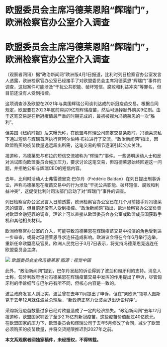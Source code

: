 # 欧盟委员会主席冯德莱恩陷“辉瑞门”，欧洲检察官办公室介入调查

# 欧盟委员会主席冯德莱恩陷“辉瑞门”，欧洲检察官办公室介入调查

（观察者网讯）据“政治新闻网”欧洲版4月1日报道，比利时列日检察官办公室发言人透露，欧洲检察官办公室已经接手了对欧盟委员会主席冯德莱恩“辉瑞门”事件的调查，这起案件可能涉及“干扰公共职能、破坏短信、腐败和利益冲突”等罪名，但目前还没有人受到指控。

这项调查涉及欧盟在2021年与美国辉瑞公司谈判达成的新冠疫苗交易。根据合同规定，欧盟要在2023年底前购买9亿剂辉瑞疫苗，然后可选择额外购买9亿剂。由于这笔交易是在新冠疫情最严重的时期完成的，最初被视为冯德莱恩的一次“胜利”。

但美国《纽约时报》后来曝光称，在欧盟与辉瑞公司商定交易条款时，冯德莱恩私下通过短信与辉瑞首席执行官阿尔伯特·布拉进行了交流。“政治新闻网”指出，因欧盟购买的疫苗数量远远超出所需，这笔交易的细节逐渐引起公众关注。

报道称，冯德莱恩与布拉的短信交流被称为“辉瑞门”事件。一些透明运动人士和反对派试图向欧盟委员会施加压力，要求讨论这笔交易，但冯德莱恩始终回避这一问题，并拒绝公布与辉瑞CEO的短信内容。

去年，比利时活动人士弗雷德里克·巴尔丹（Frédéric
Baldan）在列日提出刑事诉讼，声称冯德莱恩在疫苗交易中的行为涉及“干扰公共职能、破坏短信、腐败和利益冲突”，这促使比利时司法部门启动了对“辉瑞门”事件的调查。

列日检察官办公室发言人日前透露，欧洲检察官办公室已在几个月前接手对冯德莱恩的调查，但目前还没有人受到指控。“政治新闻网”指出，欧洲检察官办公室负责对欧盟金融犯罪的调查，理论上可以直接从欧盟委员会办公室或欧盟成员国获取手机和其他相关材料。

欧洲检察官办公室的介入，可能导致冯德莱恩在辉瑞疫苗交易中扮演的角色受到进一步审查，或将对冯德莱恩寻求连任造成影响。欧洲议会将在今年6月举行选举，重新任命欧盟高级官员。欧洲人民党已于3月7日表示，将支持冯德莱恩竞选连任欧盟委员会主席。

![](https://inews.gtimg.com/om_bt/OVyv3Pu4fDmFydIr8BCVKC70W_D8EJI9fuKXjOLEy8ePUAA/1000)
_欧盟委员会主席冯德莱恩 图源：视觉中国_

此外，“政治新闻网”提到，巴尔丹发起的诉讼得到了波兰和匈牙利的支持。消息人士称，匈牙利政府也对冯德莱恩在辉瑞疫苗交易中发挥的作用提出了申诉，尽管匈牙利的申诉细节与巴尔丹有所不同，但核心内容是一致的。

波兰政府发言人则证实，波兰曾在去年11月提出了申诉，但在“亲欧派”领导人图斯克于去年12月就任波兰总理后，“新政府正努力让波兰退出诉讼程序”。

采购新冠疫苗数量过多已经对欧盟造成了一定的经济损失。“政治新闻网”去年12月报道称，欧盟国家销毁了至少2.15亿剂新冠疫苗，这些疫苗价值超过40亿欧元。在欧盟国家的压力下，欧盟委员会和辉瑞公司于去年5月修改了合同，减少了欧盟必须购买的疫苗数量，并将交货期限推迟到2027年之前。

**本文系观察者网独家稿件，未经授权，不得转载。**


